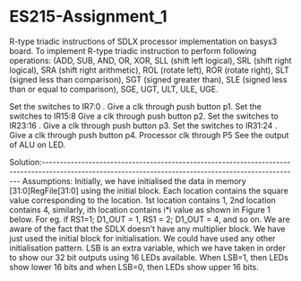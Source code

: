 # ES215-Assignment_1
R-type triadic instructions of SDLX processor implementation on basys3 board.
To implement R-type triadic instruction to perform following operations:
	(ADD, SUB, AND, OR, XOR, SLL (shift left logical), SRL (shift right logical), SRA (shift right arithmetic), ROL (rotate left), ROR (rotate right), SLT (signed less than comparison), SGT (signed greater than), SLE (signed less than or equal to comparison), SGE, UGT, ULT, ULE, UGE.

Set the switches to IR7:0 .
Give a clk through push button p1.
Set the switches to IR15:8
Give a clk through push button p2.
Set the switches to IR23:16 .
Give a clk through push button p3.
Set the switches to IR31:24 .
Give a clk through push button p4.
Processor clk through P5
See the output of ALU on LED.


Solution:------------------------------------------------------------------------------------------------------------------------------------------------------
Assumptions: 
Initially, we have initialised the data in memory  [31:0]RegFile[31:0] using the initial block. 
Each location contains the square value corresponding to the location. 
1st  location contains 1, 2nd location contains 4, similarly, ith location contains i*i value as shown in Figure 1 below.
For eg. if RS1=1; D1_OUT = 1, RS1 = 2; D1_OUT = 4, and so on.
We are aware of the fact that  the SDLX doesn’t have any multiplier block. We have just used the initial block for initialisation. We could have used any other initialisation pattern.
LSB is an extra variable, which we have taken in order to show our 32 bit outputs using 16 LEDs available. When LSB=1, then LEDs show lower 16 bits and when LSB=0, then LEDs show upper 16 bits.





